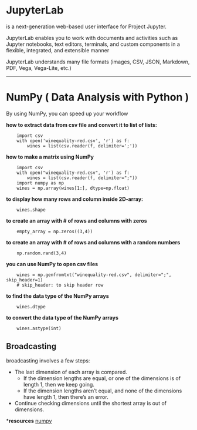 # JupyterLab
is a next-generation web-based user interface for Project Jupyter.

JupyterLab enables you to work with documents and activities such as Jupyter notebooks, text editors, terminals, and custom components in a flexible, integrated, and extensible manner

JupyterLab understands many file formats (images, CSV, JSON, Markdown, PDF, Vega, Vega-Lite, etc.) 

--------------------------------------------


# NumPy ( Data Analysis with Python )
By using NumPy, you can speed up your workflow

**how to extract data from csv file and convert it to list of lists:**

        import csv
        with open('winequality-red.csv', 'r') as f:
            wines = list(csv.reader(f, delimiter=';'))

**how to make a matrix using NumPy**

        import csv
        with open("winequality-red.csv", 'r') as f:
            wines = list(csv.reader(f, delimiter=";"))
        import numpy as np
        wines = np.array(wines[1:], dtype=np.float)


**to display how many rows and column inside 2D-array:**

        wines.shape


**to create an array with # of rows and columns with zeros**

        empty_array = np.zeros((3,4))

**to create an array with # of rows and columns with a random numbers**

        np.random.rand(3,4)


**you can use NumPy to open csv files**

        wines = np.genfromtxt("winequality-red.csv", delimiter=";", skip_header=1)
        # skip_header: to skip header row 


**to find the data type of the NumPy arrays**

        wines.dtype


**to convert the data type of the NumPy arrays**

        wines.astype(int)

## Broadcasting
broadcasting involves a few steps:

- The last dimension of each array is compared.
    - If the dimension lengths are equal, or one of the dimensions is of length 1, then we keep going.
    - If the dimension lengths aren’t equal, and none of the dimensions have length 1, then there’s an error.
- Continue checking dimensions until the shortest array is out of dimensions.


***resources**
 [ numpy](https://www.dataquest.io/blog/numpy-tutorial-python/#)